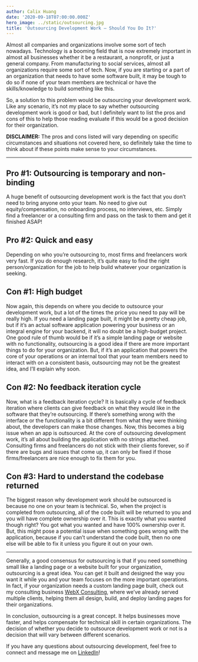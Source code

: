```yaml
---
author: Calix Huang
date: '2020-09-18T07:00:00.000Z'
hero_image: ../static/outsourcing.jpg
title: 'Outsourcing Development Work — Should You Do It?'
---
```


Almost all companies and organizations involve some sort of tech nowadays. Technology is a booming field that is now extremely important in almost all businesses whether it be a restaurant, a nonprofit, or just a general company. From manufacturing to social services, almost all organizations require some sort of tech. Now, if you are starting or a part of an organization that needs to have some software built, it may be tough to do so if none of your team members are technical or have the skills/knowledge to build something like this.

So, a solution to this problem would be outsourcing your development work. Like any scenario, it’s not my place to say whether outsourcing development work is good or bad, but I definitely want to list the pros and cons of this to help those reading evaluate if this would be a good decision for their organization.

**DISCLAIMER:** The pros and cons listed will vary depending on specific circumstances and situations not covered here, so definitely take the time to think about if these points make sense to your circumstances.

-------------------------------

## Pro #1: Outsourcing is temporary and non-binding
A huge benefit of outsourcing development work is the fact that you don’t need to bring anyone onto your team. No need to give out equity/compensation, no onboarding process, no interviews, etc. Simply find a freelancer or a consulting firm and pass on the task to them and get it finished ASAP!

## Pro #2: Quick and easy
Depending on who you’re outsourcing to, most firms and freelancers work very fast. If you do enough research, it’s quite easy to find the right person/organization for the job to help build whatever your organization is seeking.

## Con #1: High budget
Now again, this depends on where you decide to outsource your development work, but a lot of the times the price you need to pay will be really high. If you need a landing page built, it might be a pretty cheap job, but if it’s an actual software application powering your business or an integral engine for your backend, it will no doubt be a high-budget project. One good rule of thumb would be if it’s a simple landing page or website with no functionality, outsourcing is a good idea if there are more important things to do for your organization. But, if it’s an application that powers the core of your operations or an internal tool that your team members need to interact with on a consistent basis, outsourcing may not be the greatest idea, and I’ll explain why soon.

## Con #2: No feedback iteration cycle
Now, what is a feedback iteration cycle? It is basically a cycle of feedback iteration where clients can give feedback on what they would like in the software that they’re outsourcing. If there’s something wrong with the interface or the functionality is a bit different from what they were thinking about, the developers can make those changes. Now, this becomes a big issue when an app is outsourced. At the core of outsourcing development work, it’s all about building the application with no strings attached. Consulting firms and freelancers do not stick with their clients forever, so if there are bugs and issues that come up, it can only be fixed if those firms/freelancers are nice enough to fix them for you.

## Con #3: Hard to understand the codebase returned
The biggest reason why development work should be outsourced is because no one on your team is technical. So, when the project is completed from outsourcing, all of the code built will be returned to you and you will have complete ownership over it. This is exactly what you wanted though right? You got what you wanted and have 100% ownership over it. But, this might pose a potential issue when something goes wrong with the application, because if you can’t understand the code built, then no one else will be able to fix it unless you figure it out on your own.

-------------------------------

Generally, a good consensus for outsourcing is that if you need something small like a landing page or a website built for your organization, outsourcing is a great idea. You can get it built and designed the way you want it while you and your team focuses on the more important operations. In fact, if your organization needs a custom landing page built, check out my consulting business [WebX Consulting](https://webxconsulting.com), where we’ve already served multiple clients, helping them all design, build, and deploy landing pages for their organizations.

In conclusion, outsourcing is a great concept. It helps businesses move faster, and helps compensate for technical skill in certain organizations. The decision of whether you decide to outsource development work or not is a decision that will vary between different scenarios.

If you have any questions about outsourcing development, feel free to connect and message me on [LinkedIn](https://www.linkedin.com/in/calix-huang/)!
